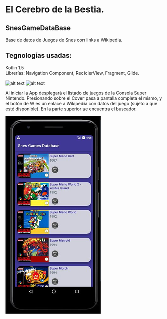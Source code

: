# El Cerebro de la Bestia.
## SnesGameDataBase

Base de datos de Juegos de Snes con links a Wikipedia.
##

## Tegnologías usadas:
Kotlin 1.5<br>
Librerías: Navigation Component, ReciclerView, Fragment, Glide.



![alt text](https://img.shields.io/badge/Kotlin-0095D5?&style=for-the-badge&logo=kotlin&logoColor=white) ![alt text](https://img.shields.io/badge/Android-3DDC84?style=for-the-badge&logo=android&logoColor=white)

Al iniciar la App desplegará el listado de juegos de la Consola Super Nintendo. 
Presionando sobre el Cover pasa a pantalla completa el mismo, y el botón de W es un enlace a Wikipedia con 
datos del juego (sujeto a que esté disponible).
En la parte superior se encuentra el buscador.


![alt text](https://raw.githubusercontent.com/Solidlucho83/RepositorioImagenes/main/CapturaSnesMovil.JPG)



